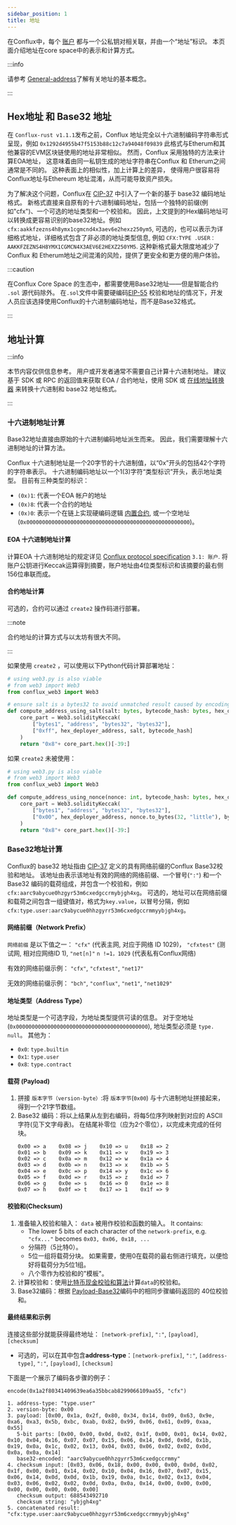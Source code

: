```yaml
---
sidebar_position: 1
title: 地址
---
```


在Conflux中，每个 [账户](../../../general/conflux-basics/accounts.md) 都与一个公私钥对相关联，并由一个“地址”标识。 本页面介绍地址在core space中的表示和计算方式。

:::info

请参考 [General-address](../../../general/conflux-basics/accounts.md#address)了解有关地址的基本概念。

:::

## Hex地址 和 Base32 地址

在 `Conflux-rust v1.1.1`发布之前，Conflux 地址完全以十六进制编码字符串形式呈现，例如 `0x1292d4955b47f5153b88c12c7a94048f09839` 此格式与Etherum和其他兼容的EVM区块链使用的地址非常相似。 然而，Conflux 采用独特的方法来计算EOA地址， 这意味着由同一私钥生成的地址字符串在Conflux 和 Etherum之间通常是不同的。 这种表面上的相似性，加上计算上的差异， 使得用户很容易将Conflux地址与Ethereum 地址混淆，从而可能导致资产损失。

为了解决这个问题，Conflux在 [CIP-37](https://github.com/Conflux-Chain/CIPs/blob/master/CIPs/cip-37.md) 中引入了一个新的基于 base32 编码地址格式。 新格式直接来自原有的十六进制编码地址，包括一个独特的前缀(例如"cfx")、一个可选的地址类型和一个校验和。 因此，上文提到的Hex编码地址可以转换成更容易识别的base32地址。例如 `cfx:aakkfzezns4h8ymx1cgmcnd4x3aev6e2hexz250ym5`, 可选的，也可以表示为详细格式地址，详细格式包含了非必须的地址类型信息, 例如 `CFX:TYPE .USER：AAKKFZEZNS4H8YMX1CGMCN4X3AEV6E2HEXZ250YM5`. 这种新格式最大限度地减少了Conflux 和 Etherum地址之间混淆的风险，提供了更安全和更方便的用户体验。

:::caution

在Conflux Core Space 的生态中，都需要使用Base32地址——但是智能合约 `.sol` 源代码除外。 在`.sol`文件中需要硬编码[EIP-55](https://eips.ethereum.org/EIPS/eip-55) 校验和地址的情况下，开发人员应该选择使用Conflux的十六进制编码地址，而不是Base32格式。

:::

## 地址计算

:::info

本节内容仅供信息参考。 用户或开发者通常不需要自己计算十六进制地址。 建议基于 SDK 或 RPC 的返回值来获取 EOA / 合约地址，使用 SDK 或 [在线地址转换器](https://www.confluxscan.net/address-converter) 来转换十六进制和 base32 地址格式。

:::

### 十六进制地址计算

Base32地址直接由原始的十六进制编码地址派生而来。 因此，我们需要理解十六进制地址的计算方法。

Conflux 十六进制地址是一个20字节的十六进制值，以“0x”开头的包括42个字符的字符串表示。 十六进制编码地址以一个1(3)字符“类型标识”开头，表示地址类型。 目前有三种类型的标识：

- `(0x)1`: 代表一个EOA 帐户的地址
- `(0x)8`: 代表一个合约的地址
- `(0x)0`: 表示一个在链上实现硬编码逻辑 [内置合约](../core-space-basics/internal-contracts/internal-contracts.mdx), 或一个空地址 (`0x0000000000000000000000000000000000000000000000000000`)。

#### EOA 十六进制地址计算

计算EOA 十六进制地址的规定详见 [Conflux protocol specification](https://www.confluxnetwork.org/files/Conflux_Protocol_Specification.pdf) `3.1: 账户`. 将账户公钥进行Keccak运算得到摘要，账户地址由4位类型标识和该摘要的最右侧156位串联而成。

#### 合约地址计算

可选的，合约可以通过 `create2` 操作码进行部署。

:::note

合约地址的计算方式与以太坊有很大不同。

:::

如果使用 `create2` ，可以使用以下Python代码计算部署地址：

```python
# using web3.py is also viable
# from web3 import Web3
from conflux_web3 import Web3

# ensure salt is a bytes32 to avoid unmatched result caused by encoding approach
def compute_address_using_salt(salt: bytes, bytecode_hash: bytes, hex_deployer_address: str):
    core_part = Web3.solidityKeccak(
        ["bytes1", "address", "bytes32", "bytes32"],
        ["0xff", hex_deployer_address, salt, bytecode_hash]
    )
    return "0x8"+ core_part.hex()[-39:]
```

如果 `create2` 未被使用：

```python
# using web3.py is also viable
# from web3 import Web3
from conflux_web3 import Web3

def compute_address_using_nonce(nonce: int, bytecode_hash: bytes, hex_deployer_address: str):
    core_part = Web3.solidityKeccak(
        ["bytes1", "address", "bytes32", "bytes32"],
        ["0x00", hex_deployer_address, nonce.to_bytes(32, "little"), bytecode_hash]
    )
    return "0x8"+ core_part.hex()[-39:]
```

### Base32地址计算

Conflux的 base32 地址指由 [CIP-37](https://github.com/Conflux-Chain/CIPs/blob/master/CIPs/cip-37.md) 定义的具有网络前缀的Conflux Base32校验和地址。 该地址由表示该地址有效的网络的网络前缀、一个冒号(`":"`) 和一个 Base32 编码的载荷组成，并包含一个校验和，例如`cfx:aarc9abycue0hzgyr53m6cxedgccrmybjgh4xg`。 可选的，地址可以在网络前缀和载荷之间包含一组键值对，格式为`key.value`，以冒号分隔，例如`cfx:type.user:aarc9abycue0hhzgyrr53m6cxedgccrmmyybjgh4xg`。

#### 网络前缀（Network Prefix）

`网络前缀` 是以下值之一： `"cfx"` (代表主网, 对应于网络 ID 1029)， `"cfxtest"` (测试网, 相对应网络ID 1), `"net[n]"` `n !=1，1029` (代表私有Conflux网络)

有效的网络前缀示例： `"cfx"`, `"cfxtest"`, `"net17"`

无效的网络前缀示例： `"bch"`, `"conflux"`, `"net1"`, `"net1029"`

#### 地址类型（Address Type）

地址类型是一个可选字段，为地址类型提供可读的信息。 对于空地址 (`0x000000000000000000000000000000000000000000`), 地址类型必须是 `type. null`。 其他为：

- `0x0`: `type.builtin`
- `0x1`: `type.user`
- `0x8`: `type.contract`

#### 载荷 (Payload)

1. 拼接 `版本字节（version-byte）`:将 `版本字节`(`0x00`) 与十六进制地址拼接起来，得到一个21字节数组。
2. Base32 编码：将以上结果从左到右编码，将每5位序列映射到对应的 ASCII 字符(见下文字母表)。 在结尾补零位（应为2个零位），以完成未完成的任何块。
    ```
    0x00 => a    0x08 => j    0x10 => u    0x18 => 2
    0x01 => b    0x09 => k    0x11 => v    0x19 => 3
    0x02 => c    0x0a => m    0x12 => w    0x1a => 4
    0x03 => d    0x0b => n    0x13 => x    0x1b => 5
    0x04 => e    0x0c => p    0x14 => y    0x1c => 6
    0x05 => f    0x0d => r    0x15 => z    0x1d => 7
    0x06 => g    0x0e => s    0x16 => 0    0x1e => 8
    0x07 => h    0x0f => t    0x17 => 1    0x1f => 9
    ```

#### 校验和(Checksum)

1. 准备输入校验和输入： `data` 被用作校验和函数的输入。 It contains:
   - The lower 5 bits of each character of the `network-prefix`, e.g. `"cfx..."` becomes `0x03, 0x06, 0x18, ...`
   - 分隔符（5比特0）。
   - 5位一组将载荷分块。 如果需要，使用0在载荷的最右侧进行填充，以便恰好将载荷分为5位1组。
   - 八个零作为校验和的"模板"。
2. 计算校验和：使用[比特币现金校验和算法](https://github.com/bitcoincashorg/bitcoincash.org/blob/master/spec/cashaddr.md#checksum)计算`data`的校验和。
3. Base32编码：根据 [Payload-Base32](#payload)编码中的相同步骤编码返回的 40位校验和。

#### 最终结果和示例

连接这些部分就能获得最终地址： `[network-prefix]`, `":"`, `[payload]`, `[checksum]`
   - 可选的，可以在其中包含**address-type**：`[network-prefix]`, `":"`, `[address-type]`, `":"`, `[payload]`, `[checksum]`

下面是一个展示了编码各步骤的例子：

```
encode(0x1a2f80341409639ea6a35bbcab8299066109aa55, "cfx")

1. address-type: "type.user"
2. version-byte: 0x00
3. payload: [0x00, 0x1a, 0x2f, 0x80, 0x34, 0x14, 0x09, 0x63, 0x9e, 0xa6, 0xa3, 0x5b, 0xbc, 0xab, 0x82, 0x99, 0x06, 0x61, 0x09, 0xaa, 0x55]
   5-bit parts: [0x00, 0x00, 0x0d, 0x02, 0x1f, 0x00, 0x01, 0x14, 0x02, 0x10, 0x04, 0x16, 0x07, 0x07, 0x15, 0x06, 0x14, 0x0d, 0x0d, 0x1b, 0x19, 0x0a, 0x1c, 0x02, 0x13, 0x04, 0x03, 0x06, 0x02, 0x02, 0x0d, 0x0a, 0x0a, 0x14]
   base32-encoded: "aarc9abycue0hhzgyrr53m6cxedgccrmmy"
4. checksum input: [0x03, 0x06, 0x18, 0x00, 0x00, 0x00, 0x0d, 0x02, 0x1f, 0x00, 0x01, 0x14, 0x02, 0x10, 0x04, 0x16, 0x07, 0x07, 0x15, 0x06, 0x14, 0x0d, 0x0d, 0x1b, 0x19, 0x0a, 0x1c, 0x02, 0x13, 0x04, 0x03, 0x06, 0x02, 0x02, 0x0d, 0x0a, 0x0a, 0x14, 0x00, 0x00, 0x00, 0x00, 0x00, 0x00, 0x00, 0x00]
   checksum output: 688543492710
   checksum string: "ybjgh4xg"
5. concatenated result: "cfx:type.user:aarc9abycue0hhzgyrr53m6cxedgccrmmyybjgh4xg"
```
